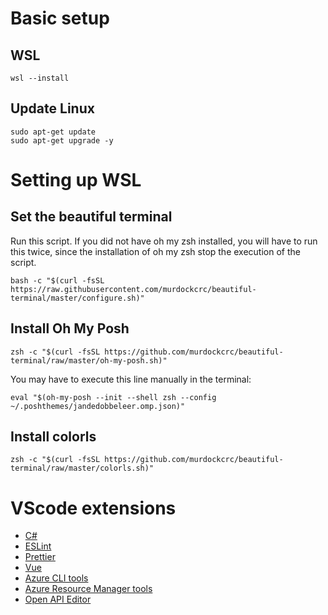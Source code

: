 # Basic setup

## WSL

```
wsl --install
```

## Update Linux

```
sudo apt-get update
sudo apt-get upgrade -y
```

# Setting up WSL

## Set the beautiful terminal

Run this script. If you did not have oh my zsh installed, you will have to run this twice, since the installation of oh my zsh stop the execution of the script.

```
bash -c "$(curl -fsSL https://raw.githubusercontent.com/murdockcrc/beautiful-terminal/master/configure.sh)"
```

## Install Oh My Posh
```
zsh -c "$(curl -fsSL https://github.com/murdockcrc/beautiful-terminal/raw/master/oh-my-posh.sh)"
```

You may have to execute this line manually in the terminal:

```
eval "$(oh-my-posh --init --shell zsh --config ~/.poshthemes/jandedobbeleer.omp.json)"
```

## Install colorls

```
zsh -c "$(curl -fsSL https://github.com/murdockcrc/beautiful-terminal/raw/master/colorls.sh)"
```

# VScode extensions

* [C#](https://marketplace.visualstudio.com/items?itemName=ms-dotnettools.csharp)
* [ESLint](https://github.com/Microsoft/vscode-eslint)
* [Prettier](https://github.com/prettier/prettier-vscode)
* [Vue](https://github.com/LiuJi-Jim/vscode-vue)
* [Azure CLI tools](https://github.com/Microsoft/vscode-azurecli)
* [Azure Resource Manager tools](https://github.com/Microsoft/vscode-azurearmtools)
* [Open API Editor](https://github.com/42Crunch/vscode-openapi)
